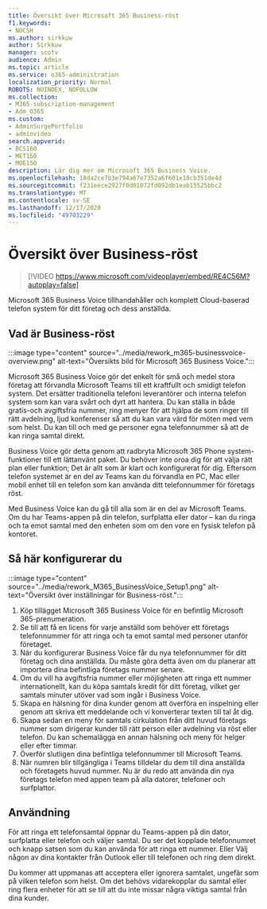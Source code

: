 ```yaml
---
title: Översikt över Microsoft 365 Business-röst
f1.keywords:
- NOCSH
ms.author: sirkkuw
author: Sirkkuw
manager: scotv
audience: Admin
ms.topic: article
ms.service: o365-administration
localization_priority: Normal
ROBOTS: NOINDEX, NOFOLLOW
ms.collection:
- M365-subscription-management
- Adm_O365
ms.custom:
- AdminSurgePortfolio
- adminvideo
search.appverid:
- BCS160
- MET150
- MOE150
description: Lär dig mer om Microsoft 365 Business Voice.
ms.openlocfilehash: 18da2ce7b3e794a67e7352a6f601e18cb351de4d
ms.sourcegitcommit: f231eece2927f0d01072fd092db1eab15525bbc2
ms.translationtype: MT
ms.contentlocale: sv-SE
ms.lasthandoff: 12/17/2020
ms.locfileid: "49703229"
---
```

# <a name="overview-of-business-voice"></a>Översikt över Business-röst

> [!VIDEO https://www.microsoft.com/videoplayer/embed/RE4C56M?autoplay=false]

Microsoft 365 Business Voice tillhandahåller och komplett Cloud-baserad telefon system för ditt företag och dess anställda.

## <a name="what-is-business-voice"></a>Vad är Business-röst

:::image type="content" source="../media/rework_m365-businessvoice-overview.png" alt-text="Översikts bild för Microsoft 365 Business Voice.":::

Microsoft 365 Business Voice gör det enkelt för små och medel stora företag att förvandla Microsoft Teams till ett kraftfullt och smidigt telefon system. Det ersätter traditionella telefoni leverantörer och interna telefon system som kan vara svårt och dyrt att hantera. Du kan ställa in både gratis-och avgiftsfria nummer, ring menyer för att hjälpa de som ringer till rätt avdelning, ljud konferenser så att du kan vara värd för möten med vem som helst. Du kan till och med ge personer egna telefonnummer så att de kan ringa samtal direkt.

Business Voice gör detta genom att radbryta Microsoft 365 Phone system-funktioner till ett lättanvänt paket. Du behöver inte oroa dig för att välja rätt plan eller funktion; Det är allt som är klart och konfigurerat för dig. Eftersom telefon systemet är en del av Teams kan du förvandla en PC, Mac eller mobil enhet till en telefon som kan använda ditt telefonnummer för företags röst.

Med Business Voice kan du gå till alla som är en del av Microsoft Teams. Om du har Teams-appen på din telefon, surfplatta eller dator – kan du ringa och ta emot samtal med den enheten som om den vore en fysisk telefon på kontoret.

## <a name="how-to-set-up"></a>Så här konfigurerar du

:::image type="content" source="../media/rework_M365_BusinessVoice_Setup1.png" alt-text="Översikt över inställningar för Business-röst.":::

1. Köp tillägget Microsoft 365 Business Voice för en befintlig Microsoft 365-prenumeration.
1. Se till att få en licens för varje anställd som behöver ett företags telefonnummer för att ringa och ta emot samtal med personer utanför företaget.
1. När du konfigurerar Business Voice får du nya telefonnummer för ditt företag och dina anställda. Du måste göra detta även om du planerar att importera dina befintliga företags nummer senare.
1. Om du vill ha avgiftsfria nummer eller möjligheten att ringa ett nummer internationellt, kan du köpa samtals kredit för ditt företag, vilket ger samtals minuter utöver vad som ingår i Business Voice.
1. Skapa en hälsning för dina kunder genom att överföra en inspelning eller genom att skriva ett meddelande och vi konverterar texten till tal åt dig.
1. Skapa sedan en meny för samtals cirkulation från ditt huvud företags nummer som dirigerar kunder till rätt person eller avdelning via röst eller telefon. Du kan schemalägga en annan hälsning och meny för helger eller efter timmar.
1. Överför slutligen dina befintliga telefonnummer till Microsoft Teams.
1. När numren blir tillgängliga i Teams tilldelar du dem till dina anställda och företagets huvud nummer. Nu är du redo att använda din nya företags telefon med appen team på alla datorer, telefoner och surfplattor.

## <a name="how-to-use"></a>Användning

För att ringa ett telefonsamtal öppnar du Teams-appen på din dator, surfplatta eller telefon och väljer samtal. Du ser det kopplade telefonnumret och knapp satsen som du kan använda för att ringa ett nummer. Eller Välj någon av dina kontakter från Outlook eller till telefonen och ring dem direkt.

Du kommer att uppmanas att acceptera eller ignorera samtalet, ungefär som på vilken telefon som helst. Om det behövs vidarekopplar du samtal eller ring flera enheter för att se till att du inte missar några viktiga samtal från dina kunder.